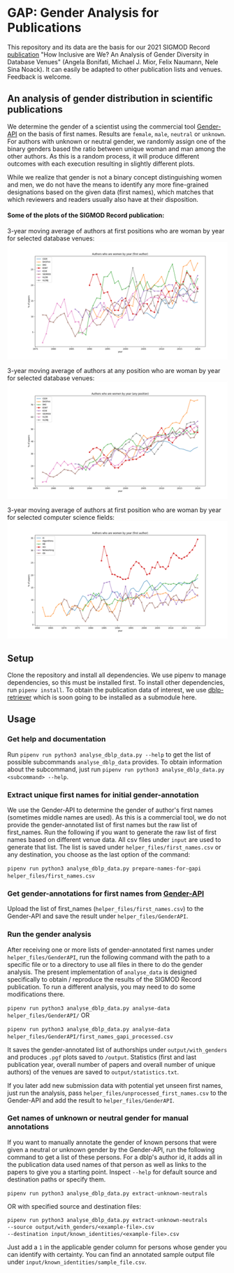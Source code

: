 # GAP: Gender Analysis for Publications

This repository and its data are the basis for our 2021 SIGMOD Record
[publication](https://sigmodrecord.org/2021/12/31/how-inclusive-are-we-an-analysis-of-gender-diversity-in-database-venues/)
"How Inclusive are We? An Analysis of Gender Diversity in Database Venues" (Angela Bonifati, Michael J. Mior, Felix 
Naumann, Nele Sina Noack). It can easily be adapted to other publication lists and venues. Feedback is welcome.

## An analysis of gender distribution in scientific publications

We determine the gender of a scientist using the commercial tool 
[Gender-API](https://gender-api.com/) on the basis of first names. Results are `female`, `male`, `neutral` or `unknown`.
For authors with unknown or neutral gender, we randomly assign one of the binary genders based the ratio between unique 
woman and man among the other authors. As this is a random process, it will produce different outcomes with each 
execution resulting in slightly different plots.

While we realize that gender is not a binary concept distinguishing women and men, we do not have the means 
to identify any more fine-grained designations based on the given data (first names), which matches that which reviewers
and readers usually also have at their disposition. 

#### Some of the plots of the SIGMOD Record publication:
3-year moving average of authors at first positions who are woman by year for selected database venues:
![3-year moving average of authors at first positions who are woman by year for selected database venues](.figures/first_author_woman.png)

3-year moving average of authors at any position who are woman by year for selected database venues:
![3-year moving average of authors at any position who are woman by year for selected database venues](.figures/any_position_woman.png)

3-year moving average of authors at first position who are woman by year for selected computer science fields:
![3-year moving average of authors at first position who are woman by year for selected computer science fields](.figures/first_author_woman_cs_fields.png)



## Setup

Clone the repository and install all dependencies. We use pipenv to manage dependencies, so this must be installed 
first. To install other dependencies, run `pipenv install`.
To obtain the publication data of interest, we use [dblp-retriever](https://github.com/nenock/dblp-retriever) which is 
soon going to be installed as a submodule here.

## Usage

### Get help and documentation
Run `pipenv run python3 analyse_dblp_data.py --help` to get the list of possible subcommands `analyse_dblp_data`
provides.
To obtain information about the subcommand, just run `pipenv run python3 analyse_dblp_data.py <subcommand> --help`. 

### Extract unique first names for initial gender-annotation
We use the Gender-API to determine the gender of author's first names (sometimes middle names are used).
As this is a commercial tool, we do not provide the gender-annotated list of first names but the raw list of 
first_names. Run the following if you want to generate the raw list of first names based on different venue data.
All csv files under `input` are used to generate that list. The list is saved under `helper_files/first_names.csv` or 
any destination, you choose as the last option of the command:

```pipenv run python3 analyse_dblp_data.py prepare-names-for-gapi helper_files/first_names.csv```

### Get gender-annotations for first names from [Gender-API](https://gender-api.com/)
Upload the list of first_names (`helper_files/first_names.csv`) to the Gender-API and save the result under 
`helper_files/GenderAPI`. 

### Run the gender analysis
After receiving one or more lists of gender-annotated first names under `helper_files/GenderAPI`, run the following
command with the path to a specific file or to a directory to use all files in there to do the gender analysis.
The present implementation of `analyse_data` is designed specifically to obtain / reproduce the results of the SIGMOD 
Record publication. To run a different analysis, you may need to do some modifications there.

```pipenv run python3 analyse_dblp_data.py analyse-data helper_files/GenderAPI/``` OR

```pipenv run python3 analyse_dblp_data.py analyse-data helper_files/GenderAPI/first_names_gapi_processed.csv```

It saves the gender-annotated list of authorships under `output/with_genders` and produces `.pgf` plots saved to 
`/output`. Statistics (first and last publication year, overall number of papers and overall number of unique authors)
of the venues are saved to `output/statistics.txt`.

If you later add new submission data with potential yet unseen first names, just run the analysis, pass 
`helper_files/unprocessed_first_names.csv` to the Gender-API and add the result to `helper_files/GenderAPI`.

### Get names of unknown or neutral gender for manual annotations
If you want to manually annotate the gender of known persons that were given a neutral or unknown gender by the 
Gender-API, run the following command to get a list of these persons. For a dblp's author id, it adds all in the 
publication data used names of that person as well as links to the papers to give you a starting point. Inspect `--help`
for default source and destination paths or specify them.

```pipenv run python3 analyse_dblp_data.py extract-unknown-neutrals```

OR with specified source and destination files:

```
pipenv run python3 analyse_dblp_data.py extract-unknown-neutrals 
--source output/with_genders/<example-file>.csv 
--destination input/known_identities/<example-file>.csv
```


Just add a `1` in the applicable gender column for persons whose gender you can identify with certainty. 
You can find an annotated sample output file under `input/known_identities/sample_file.csv`. 
